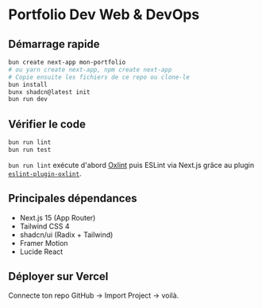# Portfolio Dev Web & DevOps

## Démarrage rapide

```bash
bun create next-app mon-portfolio
# ou yarn create next-app, npm create next-app
# Copie ensuite les fichiers de ce repo ou clone-le
bun install
bunx shadcn@latest init
bun run dev
```

## Vérifier le code

```bash
bun run lint
bun run test
```

`bun run lint` exécute d'abord [Oxlint](https://oxc.rs) puis ESLint via Next.js grâce au plugin
[`eslint-plugin-oxlint`](https://github.com/oxc-project/eslint-plugin-oxlint).

## Principales dépendances

- Next.js 15 (App Router)
- Tailwind CSS 4
- shadcn/ui (Radix + Tailwind)
- Framer Motion
- Lucide React

## Déployer sur Vercel

Connecte ton repo GitHub → Import Project → voilà.

